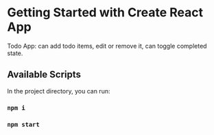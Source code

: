 # Getting Started with Create React App

Todo App: can add todo items, edit or remove it, can toggle completed state.

## Available Scripts

In the project directory, you can run:

### `npm i`
### `npm start`
